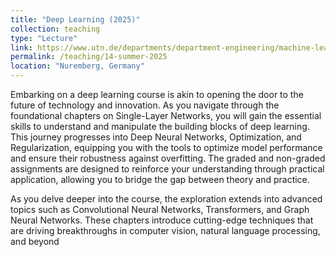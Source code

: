 ```yaml
---
title: "Deep Learning (2025)"
collection: teaching
type: "Lecture"
link: https://www.utn.de/departments/department-engineering/machine-learning-lab/
permalink: /teaching/14-summer-2025
location: "Nuremberg, Germany"
---
```


Embarking on a deep learning course is akin to opening the door to the future of technology and innovation. As you navigate through the foundational chapters on Single-Layer Networks, you will gain the essential skills to understand and manipulate the building blocks of deep learning. This journey progresses into Deep Neural Networks, Optimization, and Regularization, equipping you with the tools to optimize model performance and ensure their robustness against overfitting. The graded and non-graded assignments are designed to reinforce your understanding through practical application, allowing you to bridge the gap between theory and practice. 

As you delve deeper into the course, the exploration extends into advanced topics such as Convolutional Neural Networks, Transformers, and Graph Neural Networks. These chapters introduce cutting-edge techniques that are driving breakthroughs in computer vision, natural language processing, and beyond
